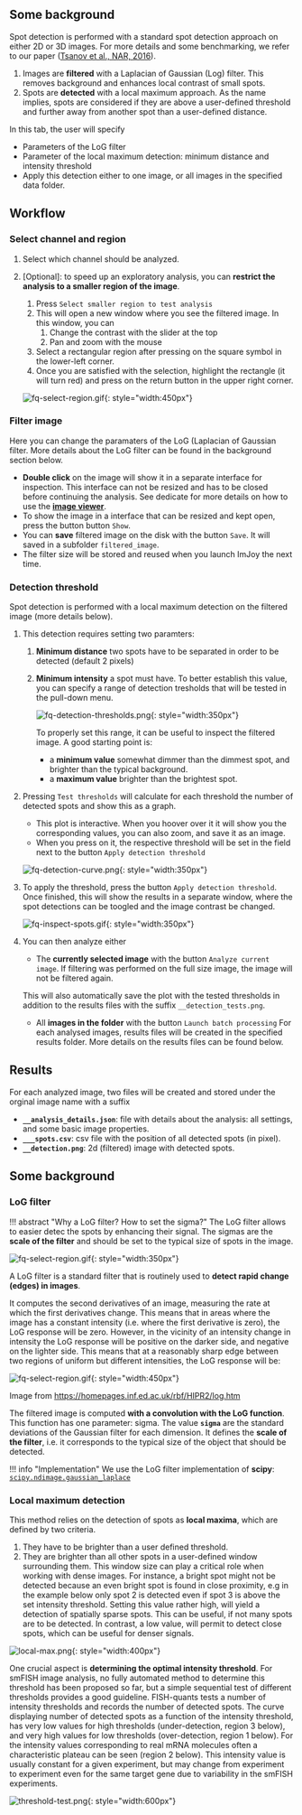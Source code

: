 ## Some background
Spot detection is performed with a standard spot detection approach on either 2D or 3D images. For more details and some
benchmarking, we refer to our paper ([Tsanov et al., NAR, 2016](https://academic.oup.com/nar/article/44/22/e165/2691336)).

1. Images are **filtered** with a Laplacian of Gaussian (Log) filter. This removes background and enhances local contrast of small spots.
2. Spots are **detected** with a local maximum approach. As the name implies, spots are considered if they are above a user-defined threshold and further away from another spot than a user-defined distance.

In this tab, the user will specify

* Parameters of the LoG filter
* Parameter of the local maximum detection: minimum distance and intensity threshold
* Apply this detection either to one image, or all images in the specified data folder.

## Workflow

### Select channel and region

1. Select which channel should be analyzed.
2. [Optional]: to speed up an exploratory analysis, you can **restrict the analysis to a smaller region of the image**.
      1. Press `Select smaller region to test analysis`
      2. This will open a new window where you see the filtered image. In this window, you can
         1. Change the contrast with the slider at the top
         2. Pan and zoom with the   mouse
      3. Select a rectangular region after pressing on the square symbol in the lower-left corner.
      4. Once you are satisfied with the selection, highlight the rectangle (it will turn red) and press on the return button in the upper right corner.

      ![fq-select-region.gif](img/fq-select-region.gif){: style="width:450px"}

### Filter image
Here you can change the paramaters of the LoG (Laplacian of Gaussian filter. More details about the LoG filter can be found in the background section below.

* **Double click** on the image will show it in a separate interface for inspection. This interface can not be resized and has to be closed before continuing the analysis. See dedicate for more details on how to use the  [**image viewer**](fq-overview.md#image-viewer).
* To show the image in a interface that can be resized and kept open, press the button button `Show`.
* You can **save** filtered image on the disk with the button `Save`. It will saved in a subfolder `filtered_image`.
* The filter size will be stored and reused when you launch ImJoy the next time.

###  Detection threshold
Spot detection is performed with a local maximum detection on the filtered image (more details below). 

1. This detection requires setting two paramters:

      1. **Minimum distance** two spots have to be separated in order to be detected (default 2 pixels)

      2. **Minimum intensity** a spot must have. To better establish this value, you can specify a range of detection tresholds that will be tested in the pull-down menu.

          ![fq-detection-thresholds.png](img/fq-detection-thresholds.png){: style="width:350px"}

          To properly set this range, it can be useful to inspect the filtered image. A good starting point is:

          * a **minimum value** somewhat dimmer than the dimmest spot, and brighter than the typical background.  
          * a **maximum value** brighter than the brightest spot.

2. Pressing `Test thresholds` will calculate for each threshold the number
   of detected spots and show this as a graph.
     * This plot is interactive. When you hoover over it
       it will show you the corresponding values, you can also zoom, and save it as an image.
     * When you press on it, the respective threshold will be set
       in the field next to the button `Apply detection threshold`

    ![fq-detection-curve.png](img/fq-detection-curve.png){: style="width:350px"}

3. To apply the threshold, press the button `Apply detection threshold`. Once finished, 
    this will show the results in a separate window, where the spot detections can be toogled and the 
    image contrast be changed.

    ![fq-inspect-spots.gif](img/fq-inspect-spots.gif){: style="width:350px"}

4. You can then analyze either
    * The **currently selected image** with the button `Analyze current image`. If filtering was performed on the full size image, the image will not be filtered again.

    This will also automatically save the plot with the tested thresholds in addition to the results files with the suffix `__detection_tests.png`.
    * All **images in the folder** with the button `Launch batch processing`
    For each analysed images, results files will be created in the specified results folder. 
    More details on the results files can be found below.

## Results

For each analyzed image, two files will be created and stored under the orginal image name with a suffix

* **`__analysis_details.json`**: file with details about the analysis: all settings, and some basic image properties.
* **`___spots.csv`**: csv file with the position of all detected spots (in pixel).
* **`__detection.png`**: 2d (filtered) image with detected spots.
  
## Some background

### LoG filter

!!! abstract "Why a LoG filter? How to set the sigma?"
    The LoG filter allows to easier detec the spots by enhancing their signal. The sigmas are the
    **scale of the filter** and should be set to the typical size of spots in the image.

![fq-select-region.gif](img/log-filter.png){: style="width:350px"}
    
A LoG filter is a standard filter that is routinely used to **detect rapid change (edges) in images**.

It computes the second derivatives of an image, measuring the rate at which the first derivatives change.
This means that in areas where the image has a constant intensity (i.e. where the first derivative is zero), the LoG response will be zero. However, in the vicinity of an intensity change in intensity the LoG response will be positive on the darker side, and negative on the lighter side. This means that at a reasonably sharp edge between two regions of uniform but different intensities, the LoG response will be:

![fq-select-region.gif](img/logresp.gif){: style="width:450px"}

Image from https://homepages.inf.ed.ac.uk/rbf/HIPR2/log.htm

The filtered image is computed **with a convolution with the LoG function**. This function has one parameter: sigma. The value **`sigma`** are the standard deviations of the Gaussian filter for each dimension. It defines the **scale of the filter**, i.e. it corresponds to the typical size of the object that should be detected.

!!! info "Implementation"
    We use the LoG filter implementation of **scipy**: [`scipy.ndimage.gaussian_laplace`](https://docs.scipy.org/doc/scipy/reference/generated/scipy.ndimage.gaussian_laplace.html)

### Local maximum detection

This method relies on the detection of spots as **local maxima**, which are
defined by two criteria.

1. They have to be brighter than a user defined threshold.
2. They are brighter than all other spots in a user-defined window surrounding them. This window size can
play a critical role when working with dense images. For instance, a bright spot might not be
detected because an even bright spot is found in close proximity, e.g in the example below only spot 2 is detected even if spot 3 is above the set intensity threshold. Setting this value rather high, will yield a detection of spatially sparse spots. This can be
useful, if not many spots are to be detected. In contrast, a low value, will permit to detect
close spots, which can be useful for denser signals.

![local-max.png](img/local-max.png){: style="width:400px"}

One crucial aspect  is **determining the optimal intensity threshold**. For smFISH
image analysis, no fully automated method to determine this threshold has been proposed so far, but a simple sequential test of different thresholds provides a good
guideline. FISH-quants tests a number of intensity thresholds and records the number of
detected spots. The curve displaying number of detected spots as a function of the intensity threshold,
has very low values for high thresholds (under-detection, region 3 below), and very high values for low thresholds
(over-detection, region 1 below). For the intensity values corresponding to real mRNA molecules often a characteristic plateau can be seen (region 2 below). This intensity value is usually constant for a given
experiment, but may change from experiment to experiment even for the same target gene due to
variability in the smFISH experiments.

![threshold-test.png](img/threshold-test.png){: style="width:600px"}
